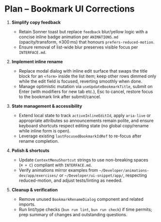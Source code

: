 # Plan – Bookmark UI Corrections

1. **Simplify copy feedback**
   - Retain Sonner toast but replace `feedback` blur/yellow logic with a concise inline badge animation per `ANIMATIONS.md` (opacity/transform, ≤300 ms) that honours `prefers-reduced-motion`.
   - Ensure removal of list-wide blur preserves visible focus per `INTERFACE.md`.

2. **Implement inline rename**
   - Replace modal dialog with inline edit surface that swaps the title block for an `<form>` inside the list item; keep other rows dimmed only while the edit field is focused, reverting smoothly when done.
   - Manage optimistic mutation via `useUpdateBookmarkTitle`, submit on Enter (with modifiers for new tab etc.), Esc to cancel, restore focus to the bookmark link after submit/cancel.

3. **State management & accessibility**
   - Extend local state to track `activeInlineEditId`, apply `aria-live` or appropriate attributes so announcements remain polite, and ensure keyboard shortcuts respect editing state (no global copy/rename while inline form is open).
   - Leverage existing `lastFocusedBookmarkIdRef` to re-focus after rename completion.

4. **Polish & shortcuts**
   - Update `ContextMenuShortcut` strings to use non-breaking spaces (`⌘ + C`) compliant with `INTERFACE.md`.
   - Verify animations mirror examples from `~/Developer/animations-dev/app/exercises/` or `~/Developer/ui-snippet/app/`, respecting reduced-motion, and adjust tests/linting as needed.

5. **Cleanup & verification**
   - Remove unused `BookmarkRenameDialog` component and related imports.
   - Run lint/type checks (`bun run lint`, `bun run check`) if time permits; prep summary of changes and outstanding questions.
